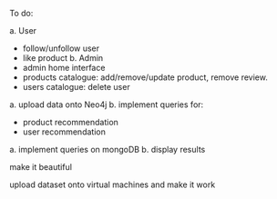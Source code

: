 To do:

a. User
- follow/unfollow user
- like product
b. Admin
- admin home interface
- products catalogue: add/remove/update product, remove review.
- users catalogue: delete user

a. upload data onto Neo4j
b. implement queries for:
- product recommendation
- user recommendation
  
a. implement queries on mongoDB
b. display results

make it beautiful

upload dataset onto virtual machines and make it work
